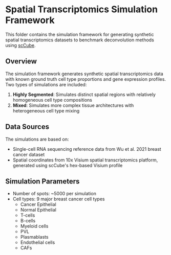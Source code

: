 # Spatial Transcriptomics Simulation Framework

This folder contains the simulation framework for generating synthetic spatial transcriptomics datasets to benchmark deconvolution methods using [scCube](https://github.com/ZJUFanLab/scCube).

## Overview

The simulation framework generates synthetic spatial transcriptomics data with known ground truth cell type proportions and gene expression profiles. Two types of simulations are included:

1. **Highly Segmented**: Simulates distinct spatial regions with relatively homogeneous cell type compositions
2. **Mixed**: Simulates more complex tissue architectures with heterogeneous cell type mixing

## Data Sources

The simulations are based on:
- Single-cell RNA sequencing reference data from Wu et al. 2021 breast cancer dataset
- Spatial coordinates from 10x Visium spatial transcriptomics platform, generated using scCube's hex-based Visium profile

## Simulation Parameters

- Number of spots: ~5000 per simulation
- Cell types: 9 major breast cancer cell types
  - Cancer Epithelial
  - Normal Epithelial  
  - T-cells
  - B-cells
  - Myeloid cells
  - PVL
  - Plasmablasts
  - Endothelial cells
  - CAFs
